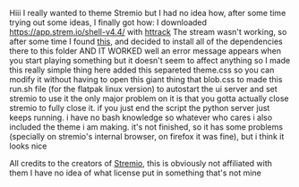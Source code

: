 Hiii
I really wanted to theme Stremio but I had no idea how, after some time trying out some ideas, I finally got how:
I downloaded https://app.strem.io/shell-v4.4/ with [httrack](https://www.httrack.com/)
The stream wasn't working, so after some time I found [this](https://github.com/Stremio/stremio-demo-ui), and decided to install all of the dependencies there to this folder
AND IT WORKED
well an error message appears when you start playing something but it doesn't seem to affect anything
so I made this really simple thing here
added this separeted theme.css so you can modify it without having to open this giant thing that blob.css to
made this run.sh file (for the flatpak linux version) to autostart the ui server and set stremio to use it
the only major problem on it is that you gotta actually close stremio to fully close it. if you just end the script the python server just keeps running. i have no bash knowledge so whatever who cares
i also included the theme i am making. it's not finished, so it has some problems (specially on stremio's internal browser, on firefox it was fine), but i think it looks nice

All credits to the creators of [Stremio](https://github.com/Stremio), this is obviously not affiliated with them
I have no idea of what license put in something that's not mine
